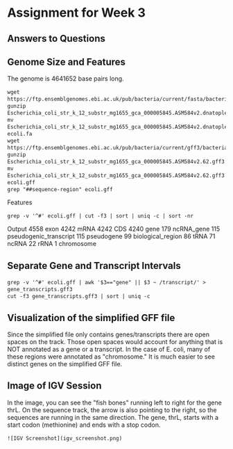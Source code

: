 # Assignment for Week 3

## Answers to Questions

## Genome Size and Features

The genome is 4641652 base pairs long. 

    wget https://ftp.ensemblgenomes.ebi.ac.uk/pub/bacteria/current/fasta/bacteria_0_collection/escherichia_coli_str_k_12_substr_mg1655_gca_000005845/dna/Escherichia_coli_str_k_12_substr_mg1655_gca_000005845.ASM584v2.dna.toplevel.fa.gz
    gunzip Escherichia_coli_str_k_12_substr_mg1655_gca_000005845.ASM584v2.dnatoplevel.fa.gz
    mv Escherichia_coli_str_k_12_substr_mg1655_gca_000005845.ASM584v2.dnatoplevel.fa ecoli.fa
    wget https://ftp.ensemblgenomes.ebi.ac.uk/pub/bacteria/current/gff3/bacteria_0_collection/escherichia_coli_str_k_12_substr_mg1655_gca_000005845/Escherichia_coli_str_k_12_substr_mg1655_gca_000005845.ASM584v2.62.gff3.gz
    gunzip Escherichia_coli_str_k_12_substr_mg1655_gca_000005845.ASM584v2.62.gff3.gz
    mv Escherichia_coli_str_k_12_substr_mg1655_gca_000005845.ASM584v2.62.gff3 ecoli.gff
    grep "##sequence-region" ecoli.gff
    
Features 

    grep -v '^#' ecoli.gff | cut -f3 | sort | uniq -c | sort -nr

Output
    4558 exon
    4242 mRNA
    4242 CDS
    4240 gene
    179 ncRNA_gene
    115 pseudogenic_transcript
    115 pseudogene
    99 biological_region
    86 tRNA
    71 ncRNA
    22 rRNA
    1 chromosome

## Separate Gene and Transcript Intervals 

    grep -v '^#' ecoli.gff | awk '$3=="gene" || $3 ~ /transcript/' > gene_transcripts.gff3
    cut -f3 gene_transcripts.gff3 | sort | uniq -c

## Visualization of the simplified GFF file

Since the simplified file only contains genes/transcripts there are open spaces on the track. Those open spaces would account for anything that is NOT annotated as a gene or a transcript. In the case of E. coli, many of these regions were annotated as "chromosome." It is much easier to see distinct genes on the simplified GFF file.

## Image of IGV Session

In the image, you can see the "fish bones" running left to right for the gene thrL. On the sequence track, the arrow is also pointing to the right, so the sequences are running in the same direction. The gene, thrL, starts with a start codon (methionine) and ends with a stop codon. 

    ![IGV Screenshot](igv_screenshot.png)

